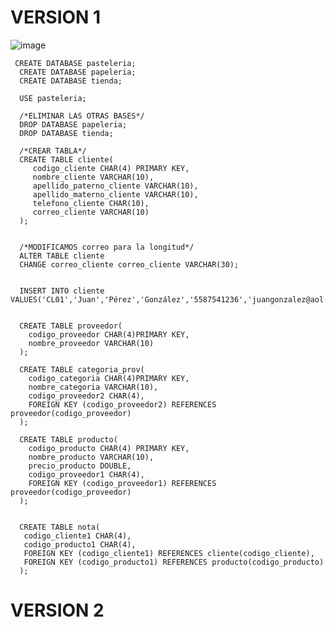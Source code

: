 # VERSION 1

![image](https://github.com/escuelaDeCodigoMargaritaMaza/Base_de_Datos/assets/91554777/45cad88d-d460-4c04-aadd-1af9ddedb787)


     CREATE DATABASE pasteleria;
      CREATE DATABASE papeleria;
      CREATE DATABASE tienda;
      
      USE pasteleria;
      
      /*ELIMINAR LAS OTRAS BASES*/ 
      DROP DATABASE papeleria;
      DROP DATABASE tienda;
      
      /*CREAR TABLA*/
      CREATE TABLE cliente(
         codigo_cliente CHAR(4) PRIMARY KEY,
         nombre_cliente VARCHAR(10),
         apellido_paterno_cliente VARCHAR(10),
         apellido_materno_cliente VARCHAR(10),
         telefono_cliente CHAR(10),
         correo_cliente VARCHAR(10)	
      );
      
      
      /*MODIFICAMOS correo para la longitud*/
      ALTER TABLE cliente 
      CHANGE correo_cliente correo_cliente VARCHAR(30);
      
      
      INSERT INTO cliente VALUES('CL01','Juan','Pérez','González','5587541236','juangonzalez@aol.com');
      
      
      CREATE TABLE proveedor(
        codigo_proveedor CHAR(4)PRIMARY KEY,
        nombre_proveedor VARCHAR(10)
      );
      
      CREATE TABLE categoria_prov(
        codigo_categoria CHAR(4)PRIMARY KEY,
        nombre_categoria VARCHAR(10),
        codigo_proveedor2 CHAR(4),
        FOREIGN KEY (codigo_proveedor2) REFERENCES proveedor(codigo_proveedor)
      );
      
      CREATE TABLE producto(
        codigo_producto CHAR(4) PRIMARY KEY,
        nombre_producto VARCHAR(10),
        precio_producto DOUBLE,
        codigo_proveedor1 CHAR(4),
        FOREIGN KEY (codigo_proveedor1) REFERENCES proveedor(codigo_proveedor)
      );
      
      
      CREATE TABLE nota(
       codigo_cliente1 CHAR(4),
       codigo_producto1 CHAR(4),
       FOREIGN KEY (codigo_cliente1) REFERENCES cliente(codigo_cliente),
       FOREIGN KEY (codigo_producto1) REFERENCES producto(codigo_producto)
      );


# VERSION 2

